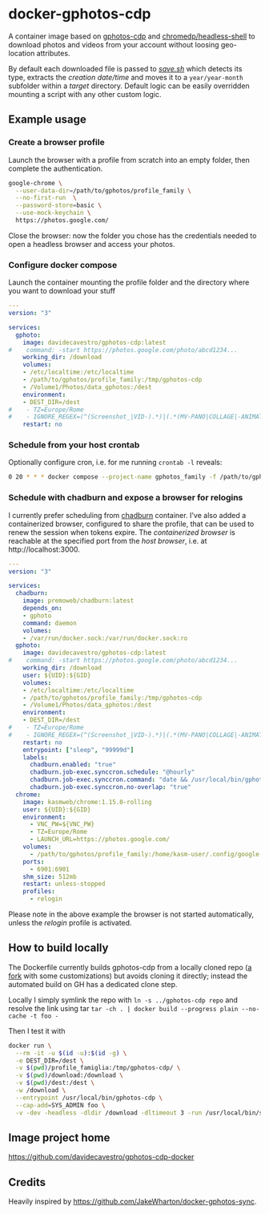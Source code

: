 # docker-gphotos-cdp

A container image based on [gphotos-cdp](https://github.com/perkeep/gphotos-cdp) and [chromedp/headless-shell](https://github.com/chromedp/docker-headless-shell) to download photos and videos from your account without loosing geo-location attributes.

By default each downloaded file is passed to _[save.sh](save.sh)_ which detects its type, extracts the _creation date/time_ and moves it to a `year/year-month` subfolder within a _target_ directory.
Default logic can be easily overridden mounting a script with any other custom logic.


## Example usage

### Create a browser profile

Launch the browser with a profile from scratch into an empty folder, then complete the authentication.
```bash
google-chrome \
  --user-data-dir=/path/to/gphotos/profile_family \
  --no-first-run  \
  --password-store=basic \
  --use-mock-keychain \
  https://photos.google.com/
```
Close the browser: now the folder you chose has the credentials needed to open a headless browser and access your photos.


### Configure docker compose

Launch the container mounting the profile folder and the directory where
you want to download your stuff

```compose.yml
---
version: "3"

services:
  gphoto:
    image: davidecavestro/gphotos-cdp:latest
#    command: -start https://photos.google.com/photo/abcd1234...
    working_dir: /download
    volumes:
    - /etc/localtime:/etc/localtime
    - /path/to/gphotos/profile_family:/tmp/gphotos-cdp
    - /Volume1/Photos/data_gphotos:/dest
    environment:
    - DEST_DIR=/dest
#    - TZ=Europe/Rome
#    - IGNORE_REGEX=(^(Screenshot_|VID-).*)|(.*(MV-PANO|COLLAGE|-ANIMATION|-EFFECTS)\..*)
    restart: no

```

### Schedule from your host crontab

Optionally configure cron, i.e. for me running `crontab -l` reveals:
```bash
0 20 * * * docker compose --project-name gphotos_family -f /path/to/gphotos/compose.yml up -d
```

### Schedule with chadburn and expose a browser for relogins

I currently prefer scheduling from [chadburn](https://github.com/PremoWeb/chadburn) container.
I've also added a containerized browser, configured to share the profile, that can be used to
renew the session when tokens expire. The _containerized browser_ is reachable at the specified
port from the _host browser_, i.e. at http://localhost:3000.

```compose.yml
---
version: "3"

services:
  chadburn:
    image: premoweb/chadburn:latest
    depends_on:
    - gphoto
    command: daemon
    volumes:
    - /var/run/docker.sock:/var/run/docker.sock:ro
  gphoto:
    image: davidecavestro/gphotos-cdp:latest
#    command: -start https://photos.google.com/photo/abcd1234...
    working_dir: /download
    user: ${UID}:${GID}
    volumes:
    - /etc/localtime:/etc/localtime
    - /path/to/gphotos/profile_family:/tmp/gphotos-cdp
    - /Volume1/Photos/data_gphotos:/dest
    environment:
    - DEST_DIR=/dest
#    - TZ=Europe/Rome
#    - IGNORE_REGEX=(^(Screenshot_|VID-).*)|(.*(MV-PANO|COLLAGE|-ANIMATION|-EFFECTS)\..*)
    restart: no
    entrypoint: ["sleep", "99999d"]
    labels:
      chadburn.enabled: "true"
      chadburn.job-exec.synccron.schedule: "@hourly"
      chadburn.job-exec.synccron.command: "date && /usr/local/bin/gphotos-cdp -v -dev -headless -dldir /download -run /usr/local/bin/save.sh"
      chadburn.job-exec.synccron.no-overlap: "true"
  chrome:
    image: kasmweb/chrome:1.15.0-rolling
    user: ${UID}:${GID}
    environment:
      - VNC_PW=${VNC_PW}
      - TZ=Europe/Rome
      - LAUNCH_URL=https://photos.google.com/
    volumes:
      - /path/to/gphotos/profile_family:/home/kasm-user/.config/google-chrome/
    ports:
      - 6901:6901
    shm_size: 512mb
    restart: unless-stopped
    profiles:
      - relogin
```

Please note in the above example the browser is not started automatically, unless
the _relogin_ profile is activated.

## How to build locally

The Dockerfile currently builds gphotos-cdp from a locally cloned repo
([a fork](https://github.com/davidecavestro/gphotos-cdp) with some customizations) but avoids cloning it directly;
instead the automated build on GH has a dedicated clone step.

Locally I simply symlink the repo with `ln -s ../gphotos-cdp repo`
and resolve the link using tar `tar -ch . | docker build --progress plain --no-cache -t foo -`

Then I test it with

```bash
docker run \
  --rm -it -u $(id -u):$(id -g) \
  -e DEST_DIR=/dest \
  -v $(pwd)/profile_famiglia:/tmp/gphotos-cdp/ \
  -v $(pwd)/download:/download \
  -v $(pwd)/dest:/dest \
  -w /download \
  --entrypoint /usr/local/bin/gphotos-cdp \
  --cap-add=SYS_ADMIN foo \
  -v -dev -headless -dldir /download -dltimeout 3 -run /usr/local/bin/save.sh
```

## Image project home

https://github.com/davidecavestro/gphotos-cdp-docker


## Credits

Heavily inspired by https://github.com/JakeWharton/docker-gphotos-sync.
